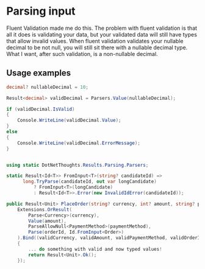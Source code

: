 # Parsing input

Fluent Validation made me do this. The problem with fluent validation is that all it does is validating your data, but your validated data will still have types that allow invalid values.
When fluent validation validates your nullable decimal to be not null, you will still sit there with a nullable decimal type. What I want, after such validation, is a non-nullable decimal.

## Usage examples


```csharp
decimal? nullableDecimal = 10;

Result<decimal> validDecimal = Parsers.Value(nullableDecimal);

if (validDecimal.IsValid)
{
	Console.WriteLine(validDecimal.Value);
}
else
{
	Console.WriteLine(validDecimal.ErrorMessage);
}
```



```csharp

using static DotNetThoughts.Results.Parsing.Parsers;

static Result<Id<T>> FromInput<T>(string? candidateId) =>
      long.TryParse(candidateId, out var longCandidate)
          ? FromInput<T>(longCandidate)
          : Result<Id<T>>.Error(new InvalidIdError(candidateId));

public Result<Unit> PlaceOrder(string? currency, int? amount, string? paymentMethod, string? orderId) =>
	Extensions.OrResult(
		Parse<Currency>(currency),
		Value(amount),
		ParseAllowNull<PaymentMethod>(paymentMethod),
		Parse(orderId, Id.FromInput<Order>)
	).Bind((validCurrency, validAmount, validPaymentMethod, validOrderId) => 
	{
		... do something with valid and now typed values!
		return Result<Unit>.Ok();
	});

```
